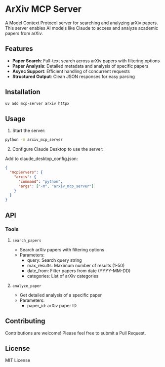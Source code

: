 # ArXiv MCP Server

A Model Context Protocol server for searching and analyzing arXiv papers. This server enables AI models like Claude to access and analyze academic papers from arXiv.

## Features

- **Paper Search**: Full-text search across arXiv papers with filtering options
- **Paper Analysis**: Detailed metadata and analysis of specific papers
- **Async Support**: Efficient handling of concurrent requests
- **Structured Output**: Clean JSON responses for easy parsing

## Installation

```bash
uv add mcp-server arxiv httpx
```

## Usage

1. Start the server:
```bash
python -m arxiv_mcp_server
```

2. Configure Claude Desktop to use the server:

Add to claude_desktop_config.json:
```json
{
  "mcpServers": {
    "arxiv": {
      "command": "python",
      "args": ["-m", "arxiv_mcp_server"]
    }
  }
}
```

## API

### Tools

1. `search_papers`
   - Search arXiv papers with filtering options
   - Parameters:
     - query: Search query string
     - max_results: Maximum number of results (1-50)
     - date_from: Filter papers from date (YYYY-MM-DD)
     - categories: List of arXiv categories

2. `analyze_paper`
   - Get detailed analysis of a specific paper
   - Parameters:
     - paper_id: arXiv paper ID

## Contributing

Contributions are welcome! Please feel free to submit a Pull Request.

## License

MIT License